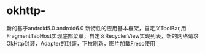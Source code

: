 # okhttp-
新的基于android5.0 android6.0 新特性的应用基本框架，自定义ToolBar,用FragmentTabHost实现底部菜单，自定义RecyclerView实现列表，新的网络请求OkHttp封装，Adapter的封装，下拉刷新，图片加载Fresc使用
